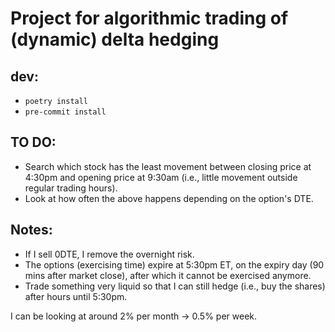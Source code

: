 # Project for algorithmic trading of (dynamic) delta hedging


## dev:

* `poetry install`
* `pre-commit install`


## TO DO:

* Search which stock has the least movement between closing price at 4:30pm and opening price at 9:30am (i.e., little movement outside regular trading hours).
* Look at how often the above happens depending on the option's DTE.

## Notes:

* If I sell 0DTE, I remove the overnight risk.
* The options (exercising time) expire at 5:30pm ET, on the expiry day (90 mins after market close), after which it cannot be exercised anymore.
* Trade something very liquid so that I can still hedge (i.e., buy the shares) after hours until 5:30pm.

I can be looking at around 2% per month -> 0.5% per week.
